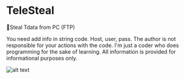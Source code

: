 # TeleSteal
🚀Steal Tdata from PC (FTP)

You need add info in string code. Host, user, pass. The author is not responsible for your actions with the code. I'm just a coder who does programming for the sake of learning. All information is provided for informational purposes only.

![alt text](https://antiscan.me/images/result/WwjxJwTiUnhf.png)


